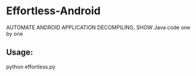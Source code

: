 # Effortless-Android
 AUTOMATE ANDROID APPLICATION DECOMPILING, SHOW Java code one by one 
 
 ## Usage:
 python effortless.py
